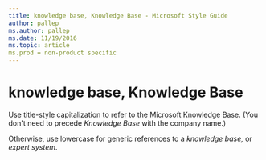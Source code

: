 ```yaml
---
title: knowledge base, Knowledge Base - Microsoft Style Guide
author: pallep
ms.author: pallep
ms.date: 11/19/2016
ms.topic: article
ms.prod = non-product specific
---
```


# knowledge base, Knowledge Base

Use title-style capitalization to refer to the Microsoft Knowledge Base. (You don't need to precede *Knowledge Base* with the company name.) 

Otherwise, use lowercase for generic references to a *knowledge base,* or *expert system*. 
